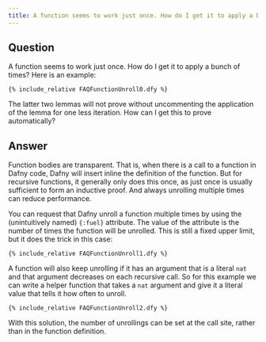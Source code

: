 ```yaml
---
title: A function seems to work just once. How do I get it to apply a bunch of times?
---
```


## Question

A function seems to work just once. How do I get it to apply a bunch of times?
Here is an example:
```
{% include_relative FAQFunctionUnroll0.dfy %}
```

The latter two lemmas will not prove without uncommenting the application of the lemma for one less iteration.
How can I get this to prove automatically?

## Answer

Function bodies are transparent. That is, when there is a call to a function in Dafny code, Dafny will insert inline
the definition of the function. But for recursive functions, it generally only does this once, as just once is 
usually sufficient to form an inductive proof. And always unrolling multiple times can reduce performance.

You can request that Dafny unroll a function multiple times by using the (unintuitively named) `{:fuel}` attribute.
The value of the attribute is the number of times the function will be unrolled. This is still a fixed upper limit,
but it does the trick in this case:
```
{% include_relative FAQFunctionUnroll1.dfy %}
```

A function will also keep unrolling if it has an argument that is a literal `nat` and that argument decreases
on each recursive call. So for this example we can write a helper function that takes a `nat` argument
and give it a literal value that tells it how often to unroll.
```
{% include_relative FAQFunctionUnroll2.dfy %}
```
With this solution, the number of unrollings can be set at the call site, rather than in the function definition.

